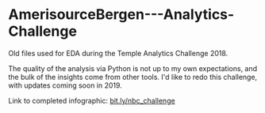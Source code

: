 # AmerisourceBergen---Analytics-Challenge

Old files used for EDA during the Temple Analytics Challenge 2018.

The quality of the analysis via Python is not up to my own expectations, and the bulk of the insights come from other tools. 
I'd like to redo this challenge, with updates coming soon in 2019. 

Link to completed infographic: 
[bit.ly/nbc_challenge](https://bit.ly/nbc_challenge)
